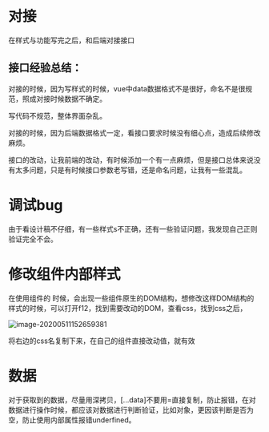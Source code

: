 # 对接

在样式与功能写完之后，和后端对接接口

## 接口经验总结：

对接的时候，因为写样式的时候，vue中data数据格式不是很好，命名不是很规范，照成对接时候数据不确定。

写代码不规范，整体界面杂乱。

对接的时候，因为后端数据格式一定，看接口要求时候没有细心点，造成后续修改麻烦。

接口的改动，让我前端的改动，有时候添加一个有一点麻烦，但是接口总体来说没有太多问题，只是有时候接口参数老写错，还是命名问题，让我有一些混乱。



# 调试bug

由于看设计稿不仔细，有一些样式s不正确，还有一些验证问题，我发现自己正则验证完全不会。

# 修改组件内部样式

在使用组件的 时候，会出现一些组件原生的DOM结构，想修改这样DOM结构的样式的时候，可以打开f12，找到需要改动的DOM，查看css，找到css之后，

![image-20200511152659381](C:\Users\HL\AppData\Roaming\Typora\typora-user-images\image-20200511152659381.png)

将右边的css名复制下来，在自己的组件直接改动值，就有效

# 数据

对于获取到的数据，尽量用深拷贝，[...data]不要用=直接复制，防止报错，在对数据进行操作时候，都应该对数据进行判断验证，比如对象，更因该判断是否为空，防止使用内部属性报错underfined。

